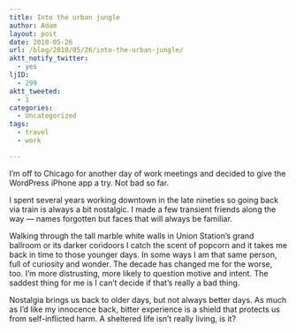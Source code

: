 ```yaml
---
title: Into the urban jungle
author: Adam
layout: post
date: 2010-05-26
url: /blog/2010/05/26/into-the-urban-jungle/
aktt_notify_twitter:
  - yes
ljID:
  - 299
aktt_tweeted:
  - 1
categories:
  - Uncategorized
tags:
  - travel
  - work

---
```

I&#8217;m off to Chicago for another day of work meetings and decided to give the WordPress iPhone app a try. Not bad so far.

I spent several years working downtown in the late nineties so going back via train is always a bit nostalgic. I made a few transient friends along the way &#8212; names forgotten but faces that will always be familiar. 

Walking through the tall marble white walls in Union Station&#8217;s grand ballroom or its darker coridoors I catch the scent of popcorn and it takes me back in time to those younger days. In some ways I am that same person, full of curiosity and wonder. The decade has changed me for the worse, too. I&#8217;m more distrusting, more likely to question motive and intent. The saddest thing for me is I can&#8217;t decide if that&#8217;s really a bad thing.

Nostalgia brings us back to older days, but not always better days. As much as I&#8217;d like my innocence back, bitter experience is a shield that protects us from self-inflicted harm. A sheltered life isn&#8217;t really living, is it?